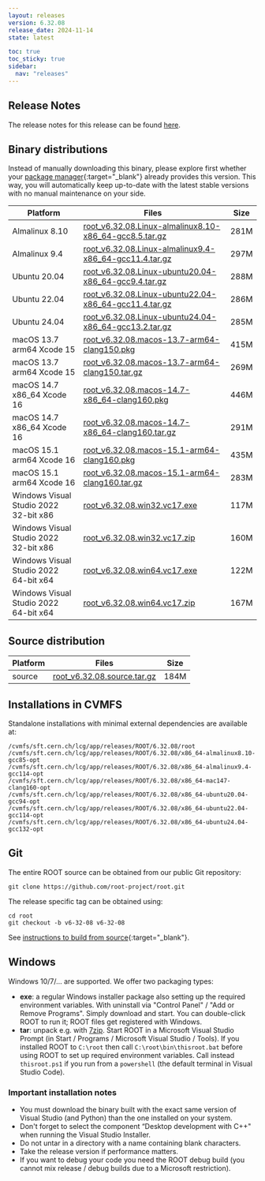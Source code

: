 ```yaml
---
layout: releases
version: 6.32.08
release_date: 2024-11-14
state: latest

toc: true
toc_sticky: true
sidebar:
  nav: "releases"
---
```



## Release Notes

The release notes for this release can be found [here](https://root.cern/doc/v632/release-notes.html#release-6.3208).

## Binary distributions

Instead of manually downloading this binary, please explore first whether your [package manager](../../install/#install-via-a-package-manager){:target="\_blank"} already provides this version.
This way, you will automatically keep up-to-date with the latest stable versions with no manual maintenance on your side.

| Platform       | Files | Size |
|-----------|-------|-----|
| Almalinux 8.10 | [root_v6.32.08.Linux-almalinux8.10-x86_64-gcc8.5.tar.gz](https://root.cern/download/root_v6.32.08.Linux-almalinux8.10-x86_64-gcc8.5.tar.gz) | 281M |
| Almalinux 9.4 | [root_v6.32.08.Linux-almalinux9.4-x86_64-gcc11.4.tar.gz](https://root.cern/download/root_v6.32.08.Linux-almalinux9.4-x86_64-gcc11.4.tar.gz) | 297M |
| Ubuntu 20.04 | [root_v6.32.08.Linux-ubuntu20.04-x86_64-gcc9.4.tar.gz](https://root.cern/download/root_v6.32.08.Linux-ubuntu20.04-x86_64-gcc9.4.tar.gz) | 288M |
| Ubuntu 22.04 | [root_v6.32.08.Linux-ubuntu22.04-x86_64-gcc11.4.tar.gz](https://root.cern/download/root_v6.32.08.Linux-ubuntu22.04-x86_64-gcc11.4.tar.gz) | 286M |
| Ubuntu 24.04 | [root_v6.32.08.Linux-ubuntu24.04-x86_64-gcc13.2.tar.gz](https://root.cern/download/root_v6.32.08.Linux-ubuntu24.04-x86_64-gcc13.2.tar.gz) | 285M |
| macOS 13.7 arm64 Xcode 15 | [root_v6.32.08.macos-13.7-arm64-clang150.pkg](https://root.cern/download/root_v6.32.08.macos-13.7-arm64-clang150.pkg) | 415M |
| macOS 13.7 arm64 Xcode 15 | [root_v6.32.08.macos-13.7-arm64-clang150.tar.gz](https://root.cern/download/root_v6.32.08.macos-13.7-arm64-clang150.tar.gz) | 269M |
| macOS 14.7 x86_64 Xcode 16 | [root_v6.32.08.macos-14.7-x86_64-clang160.pkg](https://root.cern/download/root_v6.32.08.macos-14.7-x86_64-clang160.pkg) | 446M |
| macOS 14.7 x86_64 Xcode 16 | [root_v6.32.08.macos-14.7-x86_64-clang160.tar.gz](https://root.cern/download/root_v6.32.08.macos-14.7-x86_64-clang160.tar.gz) | 291M |
| macOS 15.1 arm64 Xcode 16 | [root_v6.32.08.macos-15.1-arm64-clang160.pkg](https://root.cern/download/root_v6.32.08.macos-15.1-arm64-clang160.pkg) | 435M |
| macOS 15.1 arm64 Xcode 16 | [root_v6.32.08.macos-15.1-arm64-clang160.tar.gz](https://root.cern/download/root_v6.32.08.macos-15.1-arm64-clang160.tar.gz) | 283M |
| Windows Visual Studio 2022 32-bit x86  | [root_v6.32.08.win32.vc17.exe](https://root.cern/download/root_v6.32.08.win32.vc17.exe) | 117M |
| Windows Visual Studio 2022 32-bit x86  | [root_v6.32.08.win32.vc17.zip](https://root.cern/download/root_v6.32.08.win32.vc17.zip) | 160M |
| Windows Visual Studio 2022 64-bit x64  | [root_v6.32.08.win64.vc17.exe](https://root.cern/download/root_v6.32.08.win64.vc17.exe) | 122M |
| Windows Visual Studio 2022 64-bit x64  | [root_v6.32.08.win64.vc17.zip](https://root.cern/download/root_v6.32.08.win64.vc17.zip) | 167M |

## Source distribution

| Platform       | Files | Size |
|-----------|-------|-----|
| source | [root_v6.32.08.source.tar.gz](https://root.cern/download/root_v6.32.08.source.tar.gz) | 184M |


## Installations in CVMFS

Standalone installations with minimal external dependencies are available at:
~~~
/cvmfs/sft.cern.ch/lcg/app/releases/ROOT/6.32.08/root
/cvmfs/sft.cern.ch/lcg/app/releases/ROOT/6.32.08/x86_64-almalinux8.10-gcc85-opt
/cvmfs/sft.cern.ch/lcg/app/releases/ROOT/6.32.08/x86_64-almalinux9.4-gcc114-opt
/cvmfs/sft.cern.ch/lcg/app/releases/ROOT/6.32.08/x86_64-mac147-clang160-opt
/cvmfs/sft.cern.ch/lcg/app/releases/ROOT/6.32.08/x86_64-ubuntu20.04-gcc94-opt
/cvmfs/sft.cern.ch/lcg/app/releases/ROOT/6.32.08/x86_64-ubuntu22.04-gcc114-opt
/cvmfs/sft.cern.ch/lcg/app/releases/ROOT/6.32.08/x86_64-ubuntu24.04-gcc132-opt
~~~


## Git

The entire ROOT source can be obtained from our public Git repository:

~~~
git clone https://github.com/root-project/root.git
~~~
The release specific tag can be obtained using:
~~~
cd root
git checkout -b v6-32-08 v6-32-08
~~~

See [instructions to build from source](../../install/#build-from-source){:target="\_blank"}.

## Windows

Windows 10/7/... are supported. We offer two packaging types:

 * **exe**: a regular Windows installer package also setting up the required environment variables. With uninstall via "Control Panel" / "Add or Remove Programs". Simply download and start. You can double-click ROOT to run it; ROOT files get registered with Windows.
 * **tar**: unpack e.g. with [7zip](https://www.7-zip.org). Start ROOT in a Microsoft Visual Studio Prompt (in Start / Programs / Microsoft Visual Studio / Tools). If you installed ROOT to `C:\root` then call `C:\root\bin\thisroot.bat` before using ROOT to set up required environment variables. Call instead `thisroot.ps1` if you run from a `powershell` (the default terminal in Visual Studio Code).

### Important installation notes

 * You must download the binary built with the exact same version of Visual Studio (and Python) than the one installed on your system.
 * Don't forget to select the component “Desktop development with C++" when running the Visual Studio Installer.
 * Do not untar in a directory with a name containing blank characters.
 * Take the release version if performance matters.
 * If you want to debug your code you need the ROOT debug build (you cannot mix release / debug builds due to a Microsoft restriction).
